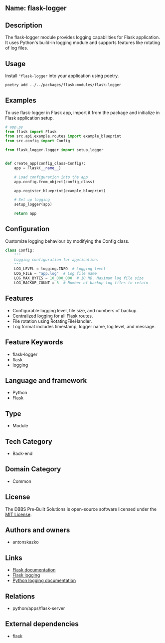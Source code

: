 ## Name: flask-logger

## Description

The flask-logger module provides logging capabilities for Flask application. It uses Python's build-in logging module
and supports features like rotating of log files.

## Usage

Install `"flask-logger` into your application using poetry.

```bash
poetry add ../../packages/flask-modules/flask-logger
```

## Examples

To use flask-logger in Flask app, import it from the package and initialize in Flask application setup.

```python
# app.py
from flask import Flask
from src.api.example.routes import example_blueprint
from src.config import Config

from flask_logger.logger import setup_logger


def create_app(config_class=Config):
    app = Flask(__name__)

    # Load configuration into the app
    app.config.from_object(config_class)

    app.register_blueprint(example_blueprint)

    # Set up logging
    setup_logger(app)

    return app
```

## Configuration

Customize logging behaviour by modifying the Config class.

```python
class Config:
    """
    Logging configuration for application.
    """
    LOG_LEVEL = logging.INFO  # Logging level
    LOG_FILE = "app.log"  # Log file name
    LOG_MAX_BYTES = 10_000_000  # 10 MB. Maximum log file size
    LOG_BACKUP_COUNT = 3  # Number of backup log files to retain
```

## Features

- Configurable logging level, file size, and numbers of backup.
- Centralized logging for all Flask routes.
- File rotation using RotatingFileHandler.
- Log format includes timestamp, logger name, log level, and message.

## Feature Keywords

- flask-logger
- flask
- logging

## Language and framework

- Python
- Flask

## Type

- Module

## Tech Category

- Back-end

## Domain Category

- Common

## License

The DBBS Pre-Built Solutions is open-source software licensed under the [MIT License](LICENSE).

## Authors and owners

- antonskazko

## Links

- [Flask documentation](https://flask.palletsprojects.com/en/stable/)
- [Flask logging](https://flask.palletsprojects.com/en/stable/logging/)
- [Python logging documentation](https://docs.python.org/3/library/logging.html)

## Relations

- python/apps/flask-server

## External dependencies

- flask
